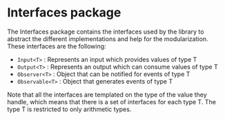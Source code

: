 Interfaces package
==================

The Interfaces package contains the interfaces used by the library to abstract
the different implementations and help for the modularization. These interfaces
are the following:

- `Input<T>` : Represents an input which provides values of type T
- `Output<T>` : Represents an output which can consume values of type T
- `Observer<T>` : Object that can be notified for events of type T
- `Observable<T>` : Object that generates events of type T

Note that all the interfaces are templated on the type of the value they handle,
which means that there is a set of interfaces for each type T. The type T is
restricted to only arithmetic types.